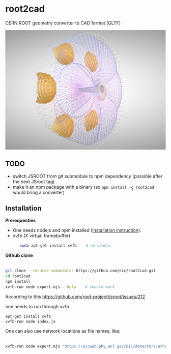 # root2cad
CERN ROOT geometry converter to CAD format (GLTF)

![drich cad](doc/drich_wireframe_600px-w.png)

## TODO

- switch JSROOT from git submodule to npm dependency (possible after the next JSroot tag)
- make it an npm package with a binary (so `npm install -g root2cad` would bring a converter)


## Installation

**Prerequesties**

- One needs nodejs and npm installed ([Installation instruction](https://docs.npmjs.com/downloading-and-installing-node-js-and-npm#using-a-node-version-manager-to-install-nodejs-and-npm)). 
- xvfb (X virtual framebuffer)
    ```bash 
       sudo apt-get install xvfb    # on ubuntu
    ```

**Github clone**
```bash

git clone --recurse-submodules https://github.com/eic/root2cad.git
cd root2cad
npm install
xvfb-run node export.mjs --help    # should work
```

According to this
https://github.com/root-project/jsroot/issues/212

one needs to run through xvfb

```
apt-get install xvfb
xvfb-run node index.js
```

One can also use network locations as file names, like: 

```bash

xvfb-run node export.mjs "https://eicweb.phy.anl.gov/EIC/detectors/athena/-/jobs/559705/artifacts/raw/geo/calorimeters_geo.root?inline=false" default
```